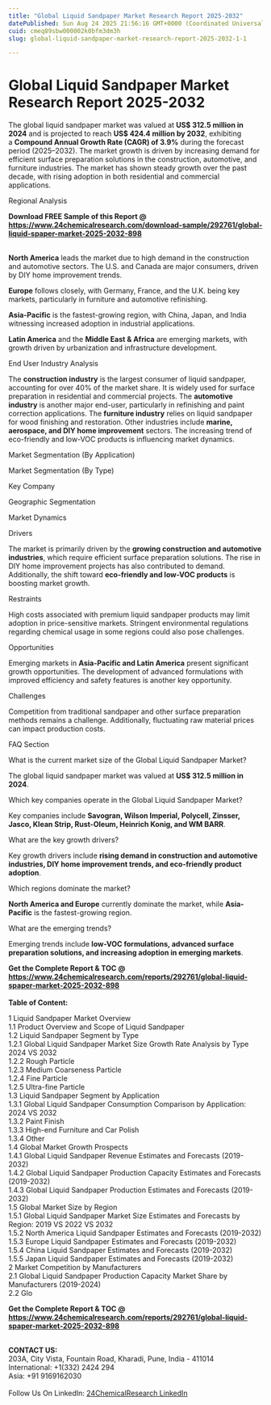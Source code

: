 ```yaml
---
title: "Global Liquid Sandpaper Market Research Report 2025-2032"
datePublished: Sun Aug 24 2025 21:56:16 GMT+0000 (Coordinated Universal Time)
cuid: cmeq89sbw000002k0bfm3dm3h
slug: global-liquid-sandpaper-market-research-report-2025-2032-1-1

---
```


# Global Liquid Sandpaper Market Research Report 2025-2032

<p>The global liquid sandpaper market was valued at <strong>US$ 312.5 million in 2024</strong> and is projected to reach <strong>US$ 424.4 million by 2032</strong>, exhibiting a <strong>Compound Annual Growth Rate (CAGR) of 3.9%</strong> during the forecast period (2025–2032). The market growth is driven by increasing demand for efficient surface preparation solutions in the construction, automotive, and furniture industries. The market has shown steady growth over the past decade, with rising adoption in both residential and commercial applications.</p><p>
Regional Analysis</p><p>
</p><div><b>Download FREE Sample of this Report @ 
            <a href="https://www.24chemicalresearch.com/download-sample/292761/global-liquid-spaper-market-2025-2032-898">
            https://www.24chemicalresearch.com/download-sample/292761/global-liquid-spaper-market-2025-2032-898</a></b></div><br><p><strong>North America</strong> leads the market due to high demand in the construction and automotive sectors. The U.S. and Canada are major consumers, driven by DIY home improvement trends. </p><p>
</p><p><strong>Europe</strong> follows closely, with Germany, France, and the U.K. being key markets, particularly in furniture and automotive refinishing. </p><p>
</p><p><strong>Asia-Pacific</strong> is the fastest-growing region, with China, Japan, and India witnessing increased adoption in industrial applications. </p><p>
</p><p><strong>Latin America</strong> and the <strong>Middle East &amp; Africa</strong> are emerging markets, with growth driven by urbanization and infrastructure development.</p><p>
End User Industry Analysis</p><p>
</p><p>The <strong>construction industry</strong> is the largest consumer of liquid sandpaper, accounting for over 40% of the market share. It is widely used for surface preparation in residential and commercial projects. The <strong>automotive industry</strong> is another major end-user, particularly in refinishing and paint correction applications. The <strong>furniture industry</strong> relies on liquid sandpaper for wood finishing and restoration. Other industries include <strong>marine, aerospace, and DIY home improvement</strong> sectors. The increasing trend of eco-friendly and low-VOC products is influencing market dynamics.</p><p>
Market Segmentation (By Application)</p><p>
</p><p>
Market Segmentation (By Type)</p><p>
</p><p>
Key Company</p><p>
</p><p>
Geographic Segmentation</p><p>
</p><p>
Market Dynamics</p><p>
Drivers</p><p>
</p><p>The market is primarily driven by the <strong>growing construction and automotive industries</strong>, which require efficient surface preparation solutions. The rise in DIY home improvement projects has also contributed to demand. Additionally, the shift toward <strong>eco-friendly and low-VOC products</strong> is boosting market growth.</p><p>
Restraints</p><p>
</p><p>High costs associated with premium liquid sandpaper products may limit adoption in price-sensitive markets. Stringent environmental regulations regarding chemical usage in some regions could also pose challenges.</p><p>
Opportunities</p><p>
</p><p>Emerging markets in <strong>Asia-Pacific and Latin America</strong> present significant growth opportunities. The development of advanced formulations with improved efficiency and safety features is another key opportunity.</p><p>
Challenges</p><p>
</p><p>Competition from traditional sandpaper and other surface preparation methods remains a challenge. Additionally, fluctuating raw material prices can impact production costs.</p><p>
FAQ Section</p><p>
What is the current market size of the Global Liquid Sandpaper Market?</p><p>
</p><p>The global liquid sandpaper market was valued at <strong>US$ 312.5 million in 2024</strong>.</p><p>
Which key companies operate in the Global Liquid Sandpaper Market?</p><p>
</p><p>Key companies include <strong>Savogran, Wilson Imperial, Polycell, Zinsser, Jasco, Klean Strip, Rust-Oleum, Heinrich Konig, and WM BARR</strong>.</p><p>
What are the key growth drivers?</p><p>
</p><p>Key growth drivers include <strong>rising demand in construction and automotive industries, DIY home improvement trends, and eco-friendly product adoption</strong>.</p><p>
Which regions dominate the market?</p><p>
</p><p><strong>North America and Europe</strong> currently dominate the market, while <strong>Asia-Pacific</strong> is the fastest-growing region.</p><p>
What are the emerging trends?</p><p>
</p><p>Emerging trends include <strong>low-VOC formulations, advanced surface preparation solutions, and increasing adoption in emerging markets</strong>.</p>

<div><b>Get the Complete Report & TOC @ 
            <a href="https://www.24chemicalresearch.com/reports/292761/global-liquid-spaper-market-2025-2032-898">
            https://www.24chemicalresearch.com/reports/292761/global-liquid-spaper-market-2025-2032-898</a></b></div><br>
            <b>Table of Content:</b><p>1 Liquid Sandpaper Market Overview<br />
    1.1 Product Overview and Scope of Liquid Sandpaper<br />
    1.2 Liquid Sandpaper Segment by Type<br />
        1.2.1 Global Liquid Sandpaper Market Size Growth Rate Analysis by Type 2024 VS 2032<br />
        1.2.2 Rough Particle<br />
        1.2.3 Medium Coarseness Particle<br />
        1.2.4 Fine Particle<br />
        1.2.5 Ultra-fine Particle<br />
    1.3 Liquid Sandpaper Segment by Application<br />
        1.3.1 Global Liquid Sandpaper Consumption Comparison by Application: 2024 VS 2032<br />
        1.3.2 Paint Finish<br />
        1.3.3 High-end Furniture and Car Polish<br />
        1.3.4 Other<br />
    1.4 Global Market Growth Prospects<br />
        1.4.1 Global Liquid Sandpaper Revenue Estimates and Forecasts (2019-2032)<br />
        1.4.2 Global Liquid Sandpaper Production Capacity Estimates and Forecasts (2019-2032)<br />
        1.4.3 Global Liquid Sandpaper Production Estimates and Forecasts (2019-2032)<br />
    1.5 Global Market Size by Region<br />
        1.5.1 Global Liquid Sandpaper Market Size Estimates and Forecasts by Region: 2019 VS 2022 VS 2032<br />
        1.5.2 North America Liquid Sandpaper Estimates and Forecasts (2019-2032)<br />
        1.5.3 Europe Liquid Sandpaper Estimates and Forecasts (2019-2032)<br />
        1.5.4 China Liquid Sandpaper Estimates and Forecasts (2019-2032)<br />
        1.5.5 Japan Liquid Sandpaper Estimates and Forecasts (2019-2032)<br />
2 Market Competition by Manufacturers<br />
    2.1 Global Liquid Sandpaper Production Capacity Market Share by Manufacturers (2019-2024)<br />
    2.2 Glo</p>

<div><b>Get the Complete Report & TOC @ 
            <a href="https://www.24chemicalresearch.com/reports/292761/global-liquid-spaper-market-2025-2032-898">
            https://www.24chemicalresearch.com/reports/292761/global-liquid-spaper-market-2025-2032-898</a></b></div><br>

<b>CONTACT US:</b><br>
            203A, City Vista, Fountain Road, Kharadi, Pune, India - 411014<br>
            International: +1(332) 2424 294<br>
            Asia: +91 9169162030 <br><br>
            Follow Us On LinkedIn: <a href="https://www.linkedin.com/company/24chemicalresearch/">24ChemicalResearch LinkedIn</a>